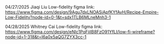04/27/2025
Jiaqi Liu Low-fidelity figma link:
https://www.figma.com/design/9Agu7dxLNOASiApfKYfAvH/Recipe-Empire-Low-Fidelity?node-id=0-1&t=sdx1TLB6MLneMnh3-1

04/28/2025
Whitney Cai Low-fidelity figma link:
https://www.figma.com/design/eNIc1PqFiiIB8FzO91YfLI/low-fi-wireframe?node-id=1-318&t=I6a0x5aQG7ZYX3cc-1
